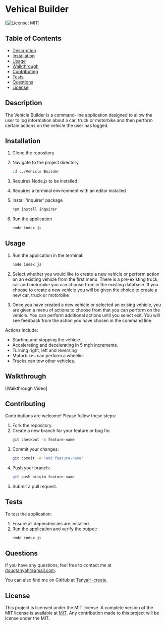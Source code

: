 # Vehical Builder
[![License: MIT](https://img.shields.io/badge/License-MIT-yellow.svg)] 

## Table of Contents
- [Description](#description)
- [Installation](#installation)
- [Usage](#usage)
- [Walkthrough](#walkthrough)
- [Contributing](#contributing)
- [Tests](#tests)
- [Questions](#questions)
- [License](#license)

## Description
The Vehicle Builder is a command-line application designed to allow the user to log information about a car, truck or motorbike and then perform certain actions on the vehicle the user has logged. 


## Installation
1. Clone the repository

2. Navigate to the project directory 
   ```bash
   cd ../Vehicle Builder

3. Requires Node.js to be installed

4. Requires a terminal environment with an editor installed

5. Install 'inquirer' package
   ```bash
   npm install inquirer

6.  Run the application
    ```bash
    node index.js

## Usage
1. Run the application in the terminal:
   ```bash
   node index.js 

2. Select whether you would like to create a new vehicle or perform action on an existing vehicle from the first menu. There is a pre-existing truck, car and motorbike you can choose from in the existing database. If you choose to create a new vehicle you will be given the choice to create a new car, truck or motorbike 
   

3. Once you have created a new vehicle or selected an exising vehicle, you are given a menu of actions to choose from that you can perform on the vehicle. You can perform additional actions until you select exit. You will see feedback from the action you have chosen in the command line.

Actions include:
- Starting and stopping the vehicle.
- Accelerating and decelerating in 5 mph increments.
- Turning right, left and reversing
- Motorbikes can perform a wheelie.
- Trucks can tow other vehicles.



## Walkthrough

[Walkthrough Video]


## Contributing
Contributions are welcome! Please follow these steps:
1.	Fork the repository.
2.	Create a new branch for your feature or bug fix:
    ```bash
    git checkout -b feature-name
3.	Commit your changes:
    ```bash
    git commit -m "Add feature-name"
4.	Push your branch:
    ```bash
    git push origin feature-name
5.	Submit a pull request.

## Tests
To test the application:
1.	Ensure all dependencies are installed.
2.	Run the application and verify the output:
    ```bash
    node index.js

## Questions

 If you have any questions, feel free to contact me at dougtanyah@gmail.com.

 You can also find me on GitHub at [TanyaH-create](https://github.com/TanyaH-create).



## License
This project is licensed under the MIT license. A complete version of the MIT license is available at [MIT](https://opensource.org/licenses/MIT).
Any contribution made to this project will be icense under the MIT.
 
